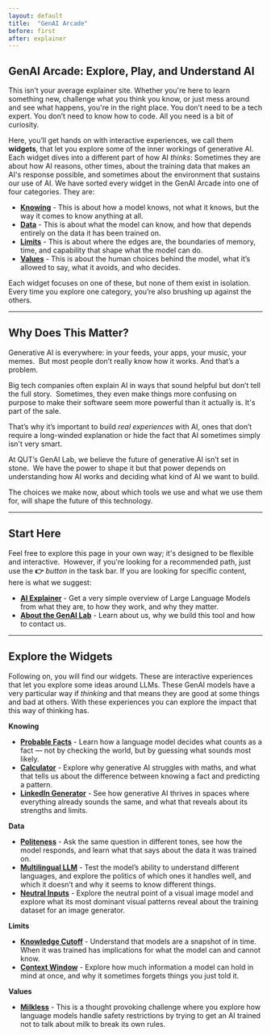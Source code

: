 ```yaml
---
layout: default
title:  "GenAI Arcade"
before: first
after: explainer
---
```


## GenAI Arcade: Explore, Play, and Understand AI

This isn’t your average explainer site. Whether you're here to learn something new, challenge what you think you know, or just mess around and see what happens, you're in the right place. You don’t need to be a tech expert. You don’t need to know how to code. All you need is a bit of curiosity.

Here, you’ll get hands on with interactive experiences, we call them **widgets**, that let you explore some of the inner workings of generative AI. Each widget dives into a different part of how AI *thinks*: Sometimes they are about how AI reasons, other times, about the training data that makes an AI's response possible, and sometimes about the environment that sustains our use of AI. We have sorted every widget in the GenAI Arcade into one of four categories. They are:
   * **[Knowing](/genai-arcade/tag/knowing/)** - This is about how a model knows, not what it knows, but the way it comes to know anything at all.
   * **[Data](/genai-arcade/tag/data/)** - This is about what the model can know, and how that depends entirely on the data it has been trained on.
   * **[Limits](/genai-arcade/tag/limits)** - This is about where the edges are, the boundaries of memory, time, and capability that shape what the model can do.
   * **[Values](/genai-arcade/tag/values/)** - This is about the human choices behind the model, what it’s allowed to say, what it avoids, and who decides.

Each widget focuses on one of these, but none of them exist in isolation. Every time you explore one category, you’re also brushing up against the others. 

---

## Why Does This Matter?

Generative AI is everywhere: in your feeds, your apps, your music, your memes.  
But most people don’t really know how it works. And that’s a problem.

Big tech companies often explain AI in ways that sound helpful but don’t tell the full story.  
Sometimes, they even make things more confusing on purpose to make their software seem more powerful than it actually is. It's part of the sale. 

That’s why it’s important to build *real experiences* with AI, ones that don’t require a long-winded explanation or hide the fact that AI sometimes simply isn't very smart. 

At QUT’s GenAI Lab, we believe the future of generative AI isn’t set in stone.  
We have the power to shape it but that power depends on understanding how AI works and deciding what kind of AI we want to build.

The choices we make now, about which tools we use and what we use them for, will shape the future of this technology.  

---

## Start Here

Feel free to explore this page in your own way; it's designed to be flexible and interactive.  
However, if you're looking for a recommended path, just use the **👉** *button* in the task bar. If you are looking for specific content, here is what we suggest: 
- **[AI Explainer](/genai-arcade/20250521/explainer)** - Get a very simple overview of Large Language Models from what they are, to how they work, and why they matter.
- **[About the GenAI Lab](/genai-arcade/20250520/about-us)** - Learn about us, why we build this tool and how to contact us. 

---

## Explore the Widgets

Following on, you will find our widgets. These are interactive experiences that let you explore some ideas around LLMs. These GenAI models have a very particular way if *thinking* and that means they are good at some things and bad at others. With these experiences you can explore the impact that this way of thinking has. 

**Knowing**
- **[Probable Facts](/genai-arcade/20241011/probable-facts)** - Learn how a language model decides what counts as a fact — not by checking the world, but by guessing what sounds most likely.
- **[Calculator](/genai-arcade/20241011/llm-calculator)** - Explore why generative AI struggles with maths, and what that tells us about the difference between knowing a fact and predicting a pattern.
- **[LinkedIn Generator](/genai-arcade/20241011/linkedin-generator)** - See how generative AI thrives in spaces where everything already sounds the same, and what that reveals about its strengths and limits.

**Data**
- **[Politeness](/genai-arcade/20241011/politeness)** - Ask the same question in different tones, see how the model responds, and learn what that says about the data it was trained on.
- **[Multilingual LLM](/genai-arcade/20241011/multilingual-llm)** - Test the model’s ability to understand different languages, and explore the politics of which ones it handles well, and which it doesn’t and why it seems to know different things. 
- **[Neutral Inputs](/genai-arcade/20241011/neutral-inputs)** - Explore the neutral point of a visual image model and explore what its most dominant visual patterns reveal about the training dataset for an image generator.
 
**Limits** 
- **[Knowledge Cutoff](/genai-arcade/20241011/knowledge-cutoff)** - Understand that models are a snapshot of in time. When it was trained has implications for what the model can and cannot know. 
- **[Context Window](/genai-arcade/20241011/context-window)** - Explore how much information a model can hold in mind at once, and why it sometimes forgets things you just told it.

**Values**
- **[Milkless](/genai-arcade/20241011/milkless)** - This is a thought provoking challenge where you explore how language models handle safety restrictions by trying to get an AI trained not to talk about milk to break its own rules.
  
